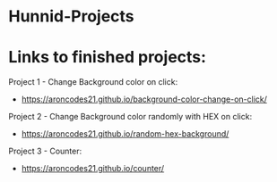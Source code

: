 # Hunnid-Projects

# Links to finished projects:

Project 1 - Change Background color on click:
  - https://aroncodes21.github.io/background-color-change-on-click/


Project 2 - Change Background color randomly with HEX on click:
  - https://aroncodes21.github.io/random-hex-background/

Project 3 - Counter:
  - https://aroncodes21.github.io/counter/
